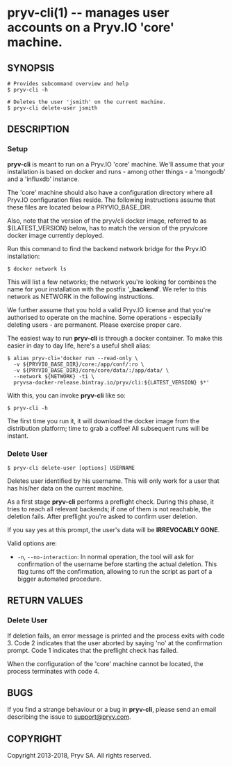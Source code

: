 
pryv-cli(1) -- manages user accounts on a Pryv.IO 'core' machine. 
=================================================================

## SYNOPSIS

```shell
# Provides subcommand overview and help
$ pryv-cli -h

# Deletes the user 'jsmith' on the current machine. 
$ pryv-cli delete-user jsmith
```

## DESCRIPTION

### Setup

**pryv-cli** is meant to run on a Pryv.IO 'core' machine. We'll assume that 
your installation is based on docker and runs - among other things - a 'mongodb' 
and a 'influxdb' instance. 

The 'core' machine should also have a configuration directory where all Pryv.IO
configuration files reside. The following instructions assume that these files 
are located below a PRYVIO_BASE_DIR. 

Also, note that the version of the pryv/cli docker image,
referred to as ${LATEST_VERSION} below, has to match the version
of the pryv/core docker image currently deployed.

Run this command to find the backend network bridge for the Pryv.IO 
installation:

```shell
$ docker network ls
```

This will list a few networks; the network you're looking for combines the 
name for your installation with the postfix '**_backend**'. We refer to this network
as NETWORK in the following instructions.

We further assume that you hold a valid Pryv.IO license and that you're 
authorised to operate on the machine. Some operations - especially deleting 
users - are permanent. Please exercise proper care. 

The easiest way to run **pryv-cli** is through a docker container. To make this 
easier in day to day life, here's a useful shell alias: 

```shell
$ alias pryv-cli='docker run --read-only \
  -v ${PRYVIO_BASE_DIR}/core:/app/conf/:ro \
  -v ${PRYVIO_BASE_DIR}/core/core/data/:/app/data/ \
  --network ${NETWORK} -ti \
  pryvsa-docker-release.bintray.io/pryv/cli:${LATEST_VERSION} $*'
```

With this, you can invoke **pryv-cli** like so: 

```shell
$ pryv-cli -h
```

The first time you run it, it will download the docker image from the distribution
platform; time to grab a coffee! All subsequent runs will be instant. 

### Delete User

```shell
$ pryv-cli delete-user [options] USERNAME
```

Deletes user identified by his username. This will only work for a user that 
has his/her data on the current machine. 

As a first stage **pryv-cli** performs a preflight check. During this phase, it
tries to reach all relevant backends; if one of them is not reachable, the 
deletion fails. After preflight you're asked to confirm user deletion. 

If you say yes at this prompt, the user's data will be **IRREVOCABLY GONE**. 

Valid options are: 

  * `-n`, `--no-interaction`: 
    In normal operation, the tool will ask for confirmation of the username 
    before starting the actual deletion. This flag turns off the confirmation, 
    allowing to run the script as part of a bigger automated procedure. 


## RETURN VALUES

### Delete User

If deletion fails, an error message is printed and the process exits with code 3. 
Code 2 indicates that the user aborted by saying 'no' at the confirmation
prompt. Code 1 indicates that the preflight check has failed. 

When the configuration of the 'core' machine cannot be located, the process 
terminates with code 4. 

## BUGS

If you find a strange behaviour or a bug in **pryv-cli**, please send an email
describing the issue to support@pryv.com.

## COPYRIGHT

Copyright 2013-2018, Pryv SA. All rights reserved. 
